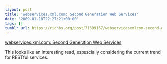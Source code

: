 ```yaml
---
layout: post
title: 'webservices.xml.com: Second Generation Web Services'
date: '2009-01-18T22:27:21+00:00'
tags: []
tumblr_url: https://richbs.org/post/71399167/webservicesxmlcom-second-generation-web
---
```

[webservices.xml.com: Second Generation Web Services](http://webservices.xml.com/pub/a/ws/2002/02/06/rest.html)  

This looks like an interesting read, espescially considering the current trend for RESTful services.

